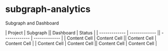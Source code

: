 # subgraph-analytics
Subgraph and Dashboard


| Project  | Subgraph || Dashboard  | Status |
| ------------- | ------------- || ------------- | ------------- |
| Content Cell  | Content Cell  || Content Cell  | Content Cell  |
| Content Cell  | Content Cell  || Content Cell  | Content Cell  |



